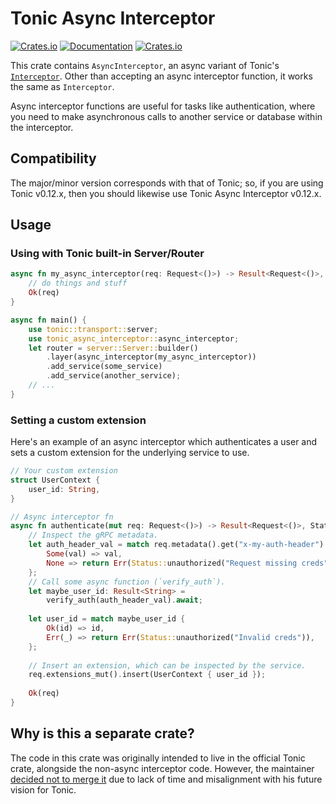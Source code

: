 # Tonic Async Interceptor

[![Crates.io](https://img.shields.io/crates/v/tonic-async-interceptor)](https://crates.io/crates/tonic-async-interceptor)
[![Documentation](https://docs.rs/tonic-async-interceptor/badge.svg)](https://docs.rs/tonic-async-interceptor)
[![Crates.io](https://img.shields.io/crates/l/tonic-async-interceptor)](LICENSE)

This crate contains `AsyncInterceptor`, an async variant of Tonic's
[`Interceptor`](https://docs.rs/tonic/latest/tonic/service/trait.Interceptor.html).
Other than accepting an async interceptor function, it works the same as `Interceptor`.

Async interceptor functions are useful for tasks like authentication, where you need to make
asynchronous calls to another service or database within the interceptor.

## Compatibility

The major/minor version corresponds with that of Tonic; so, if you are using Tonic v0.12.x, then you should likewise use Tonic Async Interceptor v0.12.x.

## Usage

### Using with Tonic built-in Server/Router

```rust
async fn my_async_interceptor(req: Request<()>) -> Result<Request<()>, Status> {
    // do things and stuff
    Ok(req)
}

async fn main() {
    use tonic::transport::server;
    use tonic_async_interceptor::async_interceptor;
    let router = server::Server::builder()
        .layer(async_interceptor(my_async_interceptor))
        .add_service(some_service)
        .add_service(another_service);
    // ...
}
```

### Setting a custom extension

Here's an example of an async interceptor which authenticates a user and sets a custom
extension for the underlying service to use.

```rust
// Your custom extension
struct UserContext {
    user_id: String,
}

// Async interceptor fn
async fn authenticate(mut req: Request<()>) -> Result<Request<()>, Status> {
    // Inspect the gRPC metadata.
    let auth_header_val = match req.metadata().get("x-my-auth-header") {
        Some(val) => val,
        None => return Err(Status::unauthorized("Request missing creds")),
    };
    // Call some async function (`verify_auth`).
    let maybe_user_id: Result<String> =
        verify_auth(auth_header_val).await;
    
    let user_id = match maybe_user_id {
        Ok(id) => id,
        Err(_) => return Err(Status::unauthorized("Invalid creds")),
    };
    
    // Insert an extension, which can be inspected by the service.
    req.extensions_mut().insert(UserContext { user_id });
    
    Ok(req)
}
```

## Why is this a separate crate?

The code in this crate was originally intended to live in the official Tonic crate, alongside
the non-async interceptor code. However, the maintainer
[decided not to merge it](https://github.com/hyperium/tonic/pull/910)
due to lack of time and misalignment with his future vision for Tonic.
